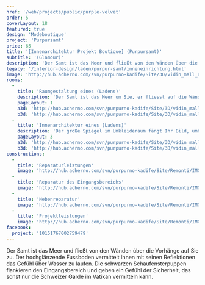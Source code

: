 ```yaml
---
href: '/web/projects/public/purple-velvet'
order: 5
coverLayout: 18
featured: true
design: 'Modeboutique'
project: 'Purpursamt'
price: 65
title: '[Innenarchitektur Projekt Boutique] (Purpursamt)'
subtitle: '(Glamour)'
description: 'Der Samt ist das Meer und fließt von den Wänden über die Vorhänge auf Sie zu. Der hochglänzende Fussboden vermittelt Ihnen mit seinen Reflektionen das Gefühl über Wasser zu laufen.'
legacy: '/interior-design/laden/purpur-samt/inneneinrichtung.html'
image: 'http://hub.acherno.com/svn/purpurno-kadife/Site/3D/vidin_mall_new_final_04.jpg'
rooms:
  -
    title: 'Raumgestaltung eines (Ladens)'
    description: 'Der Samt ist das Meer um Sie, er fliesst auf die Wände und Vorhänge im Laden. Weich und angenehm zu berühren, streichelt der Samt Ihre Hände, bis Sie Ihr kleines schwarzes Kleid mit dünnen Trägern und wunderschöner Spitze anziehen. Die dünnen und leichten Stoffe der Kleider gehen durch Ihre Hände und Sie möchten alle zu haben.'
    pageLayout: 1
    a3d: 'http://hub.acherno.com/svn/purpurno-kadife/Site/3D/vidin_mall_new_final_01.jpg'
    b3d: 'http://hub.acherno.com/svn/purpurno-kadife/Site/3D/vidin_mall_new_final_04.jpg'
  -
    title: 'Innenarchitektur eines (Ladens)'
    description: 'Der große Spiegel im Umkleideraum fängt Ihr Bild, umhüllt von warmem Licht und zarter Musik, ein. Tanzenden Menschen im Ballsaal und goldene Rösser, die Kristallquadriga ziehen werden real. Der edle Putz an den Wänden entfaltet eine Leuchtkraft, wie man sie nur von glänzendem Marmor her kennt. Der prunkvolle Kronleuchter verwandelt das Licht in goldenen Nuancen und lässt es als Tropfen geschmolzenen Goldes von den Wänden tropfen. '
    pageLayout: 3
    a3d: 'http://hub.acherno.com/svn/purpurno-kadife/Site/3D/vidin_mall_new_final_02.jpg'
    b3d: 'http://hub.acherno.com/svn/purpurno-kadife/Site/3D/vidin_mall_new_final_03.jpg'
constructions:
  - 
    title: 'Reparaturleistungen'
    image: 'http://hub.acherno.com/svn/purpurno-kadife/Site/Remonti/IMG_6868.JPG'
  - 
    title: 'Reparatur des Eingangsbereichs'
    image: 'http://hub.acherno.com/svn/purpurno-kadife/Site/Remonti/IMG_6872.JPG'
  - 
    title: 'Nebenreparatur'
    image: 'http://hub.acherno.com/svn/purpurno-kadife/Site/Remonti/IMG_6888.JPG'
  - 
    title: 'Projektleistungen'
    image: 'http://hub.acherno.com/svn/purpurno-kadife/Site/Remonti/IMG_6892.JPG'
facebook:
  project: '10151767002759479'
---
```

Der Samt ist das Meer und fließt von den Wänden über die Vorhänge auf Sie zu. Der hochglänzende Fussboden vermittelt Ihnen mit seinen Reflektionen das Gefühl über Wasser zu laufen. Die schwarzen Schaufensterpuppen flankieren den Eingangsbereich und geben ein Gefühl der Sicherheit, das sonst nur die Schweizer Garde im Vatikan vermitteln kann.